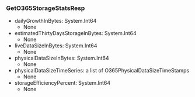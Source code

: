 ### GetO365StorageStatsResp
- dailyGrowthInBytes: System.Int64
  - None
- estimatedThirtyDaysStorageInBytes: System.Int64
  - None
- liveDataSizeInBytes: System.Int64
  - None
- physicalDataSizeInBytes: System.Int64
  - None
- physicalDataSizeTimeSeries: a list of O365PhysicalDataSizeTimeStamps
  - None
- storageEfficiencyPercent: System.Int64
  - None
